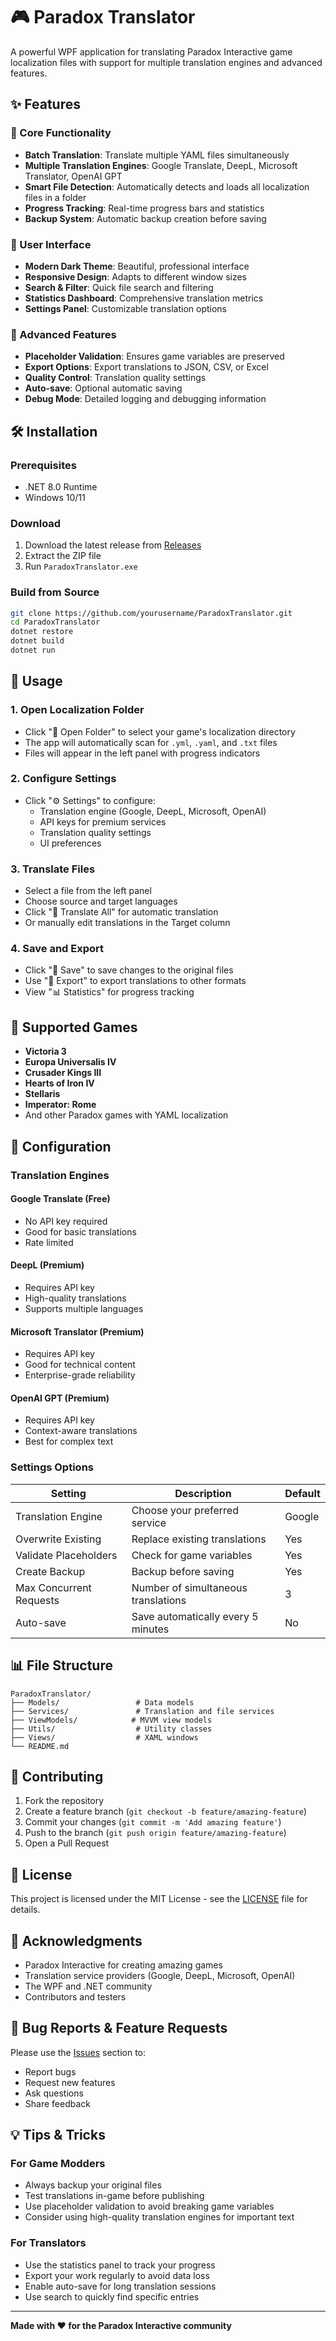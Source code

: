 # 🎮 Paradox Translator

A powerful WPF application for translating Paradox Interactive game localization files with support for multiple translation engines and advanced features.

## ✨ Features

### 🔧 Core Functionality
- **Batch Translation**: Translate multiple YAML files simultaneously
- **Multiple Translation Engines**: Google Translate, DeepL, Microsoft Translator, OpenAI GPT
- **Smart File Detection**: Automatically detects and loads all localization files in a folder
- **Progress Tracking**: Real-time progress bars and statistics
- **Backup System**: Automatic backup creation before saving

### 🎨 User Interface
- **Modern Dark Theme**: Beautiful, professional interface
- **Responsive Design**: Adapts to different window sizes
- **Search & Filter**: Quick file search and filtering
- **Statistics Dashboard**: Comprehensive translation metrics
- **Settings Panel**: Customizable translation options

### 🚀 Advanced Features
- **Placeholder Validation**: Ensures game variables are preserved
- **Export Options**: Export translations to JSON, CSV, or Excel
- **Quality Control**: Translation quality settings
- **Auto-save**: Optional automatic saving
- **Debug Mode**: Detailed logging and debugging information

## 🛠️ Installation

### Prerequisites
- .NET 8.0 Runtime
- Windows 10/11

### Download
1. Download the latest release from [Releases](https://github.com/yourusername/ParadoxTranslator/releases)
2. Extract the ZIP file
3. Run `ParadoxTranslator.exe`

### Build from Source
```bash
git clone https://github.com/yourusername/ParadoxTranslator.git
cd ParadoxTranslator
dotnet restore
dotnet build
dotnet run
```

## 📖 Usage

### 1. Open Localization Folder
- Click "📁 Open Folder" to select your game's localization directory
- The app will automatically scan for `.yml`, `.yaml`, and `.txt` files
- Files will appear in the left panel with progress indicators

### 2. Configure Settings
- Click "⚙️ Settings" to configure:
  - Translation engine (Google, DeepL, Microsoft, OpenAI)
  - API keys for premium services
  - Translation quality settings
  - UI preferences

### 3. Translate Files
- Select a file from the left panel
- Choose source and target languages
- Click "🔄 Translate All" for automatic translation
- Or manually edit translations in the Target column

### 4. Save and Export
- Click "💾 Save" to save changes to the original files
- Use "💾 Export" to export translations to other formats
- View "📊 Statistics" for progress tracking

## 🎯 Supported Games

- **Victoria 3**
- **Europa Universalis IV**
- **Crusader Kings III**
- **Hearts of Iron IV**
- **Stellaris**
- **Imperator: Rome**
- And other Paradox games with YAML localization

## 🔧 Configuration

### Translation Engines

#### Google Translate (Free)
- No API key required
- Good for basic translations
- Rate limited

#### DeepL (Premium)
- Requires API key
- High-quality translations
- Supports multiple languages

#### Microsoft Translator (Premium)
- Requires API key
- Good for technical content
- Enterprise-grade reliability

#### OpenAI GPT (Premium)
- Requires API key
- Context-aware translations
- Best for complex text

### Settings Options

| Setting | Description | Default |
|---------|-------------|---------|
| Translation Engine | Choose your preferred service | Google |
| Overwrite Existing | Replace existing translations | Yes |
| Validate Placeholders | Check for game variables | Yes |
| Create Backup | Backup before saving | Yes |
| Max Concurrent Requests | Number of simultaneous translations | 3 |
| Auto-save | Save automatically every 5 minutes | No |

## 📊 File Structure

```
ParadoxTranslator/
├── Models/                 # Data models
├── Services/               # Translation and file services
├── ViewModels/            # MVVM view models
├── Utils/                  # Utility classes
├── Views/                  # XAML windows
└── README.md
```

## 🤝 Contributing

1. Fork the repository
2. Create a feature branch (`git checkout -b feature/amazing-feature`)
3. Commit your changes (`git commit -m 'Add amazing feature'`)
4. Push to the branch (`git push origin feature/amazing-feature`)
5. Open a Pull Request

## 📝 License

This project is licensed under the MIT License - see the [LICENSE](LICENSE) file for details.

## 🙏 Acknowledgments

- Paradox Interactive for creating amazing games
- Translation service providers (Google, DeepL, Microsoft, OpenAI)
- The WPF and .NET community
- Contributors and testers

## 🐛 Bug Reports & Feature Requests

Please use the [Issues](https://github.com/yourusername/ParadoxTranslator/issues) section to:
- Report bugs
- Request new features
- Ask questions
- Share feedback


## 💡 Tips & Tricks

### For Game Modders
- Always backup your original files
- Test translations in-game before publishing
- Use placeholder validation to avoid breaking game variables
- Consider using high-quality translation engines for important text

### For Translators
- Use the statistics panel to track your progress
- Export your work regularly to avoid data loss
- Enable auto-save for long translation sessions
- Use search to quickly find specific entries

---

**Made with ❤️ for the Paradox Interactive community**
